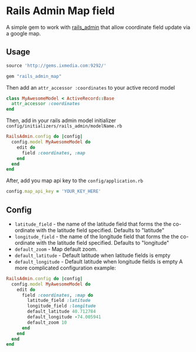 
# Rails Admin Map field

A simple gem to work with [rails_admin](https://github.com/sferik/rails_admin) that allow coordinate field update via a google map.

## Usage


```ruby
source 'http://gems.ixmedia.com:9292/'

gem "rails_admin_map"
```

Then add an ```attr_accessor :coordinates``` to your active record model

```ruby
class MyAwesomeModel < ActiveRecord::Base
  attr_accessor :coordinates
end
```

Then, add in your rails admin model initializer<br/>
``` config/initializers/rails_admin/modelName.rb ```

```ruby
RailsAdmin.config do |config|
  config.model MyAwesomeModel do
    edit do
      field :coordinates, :map
    end
  end
end
```

After, add you map api key to the `config/application.rb`
```ruby
config.map_api_key = 'YOUR_KEY_HERE'
```

## Config

- `latitude_field` - the name of the latitude field that forms the the co-ordinate with the latitude field specified. Defaults to "latitude"
- `longitude_field` - the name of the longitude field that forms the the co-ordinate with the latitude field specified. Defaults to "longitude"
- `default_zoom` - Map default zoom.
- `default_latitude` - Default latitude when latitude fields is empty
- `default_longitude` - Default latitude when longitude fields is empty
A more complicated configuration example:

```ruby
RailsAdmin.config do |config|
  config.model MyAwesomeModel do
    edit do
      field :coordinates, :map do
        latitude_field :latitude
        longitude_field :longitude
        default_latitude 40.712784
        default_longitude -74.005941
        default_zoom 10
      end
    end
  end
end
```
